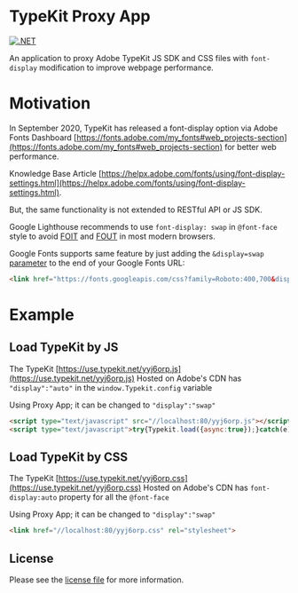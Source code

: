 # TypeKit Proxy App

[![.NET](https://github.com/jadiagaurang/TypeKitProxyApp/actions/workflows/dotnet.yml/badge.svg)](https://github.com/jadiagaurang/TypeKitProxyApp/actions/workflows/dotnet.yml)

An application to proxy Adobe TypeKit JS SDK and CSS files with `font-display` modification to improve webpage performance.

# Motivation

In September 2020, TypeKit has released a font-display option via Adobe Fonts Dashboard [https://fonts.adobe.com/my_fonts#web_projects-section](https://fonts.adobe.com/my_fonts#web_projects-section) for better web performance.

Knowledge Base Article [https://helpx.adobe.com/fonts/using/font-display-settings.html](https://helpx.adobe.com/fonts/using/font-display-settings.html).

But, the same functionality is not extended to RESTful API or JS SDK.

Google Lighthouse recommends to use `font-display: swap` in `@font-face` style to avoid [FOIT](https://fonts.google.com/knowledge/glossary/foit) and [FOUT](https://fonts.google.com/knowledge/glossary/fout) in most modern browsers.

Google Fonts supports same feature by just adding the `&display=swap` [parameter](https://developer.mozilla.org/docs/Learn/Common_questions/What_is_a_URL#Basics_anatomy_of_a_URL) to the end of your Google Fonts URL:
```html
<link href="https://fonts.googleapis.com/css?family=Roboto:400,700&display=swap" rel="stylesheet">
```

# Example

## Load TypeKit by JS

The TypeKit [https://use.typekit.net/yyj6orp.js](https://use.typekit.net/yyj6orp.js) Hosted on Adobe's CDN has `"display":"auto"` in the `window.Typekit.config` variable

Using Proxy App; it can be changed to `"display":"swap"`

```html
<script type="text/javascript" src="//localhost:80/yyj6orp.js"></script>
<script type="text/javascript">try{Typekit.load({async:true});}catch(e){}</script>
```

## Load TypeKit by CSS

The TypeKit [https://use.typekit.net/yyj6orp.css](https://use.typekit.net/yyj6orp.css) Hosted on Adobe's CDN has `font-display:auto` property for all the `@font-face`

Using Proxy App; it can be changed to `"display":"swap"`

```html
<link href="//localhost:80/yyj6orp.css" rel="stylesheet">
```

## License

Please see the [license file](https://github.com/jadiagaurang/TypeKitProxyApp/blob/main/LICENSE) for more information.
